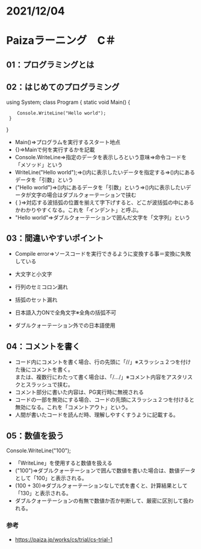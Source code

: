 # 2021/12/04
# Paizaラーニング　C＃
  
## 01：プログラミングとは
  
  
## 02：はじめてのプログラミング
  
using System;
class Program
{
    static void Main()
    {

        Console.WriteLine("Hello world");
     }
}
  
  
- Main()⇒プログラムを実行するスタート地点
- {}⇒Mainで何を実行するかを記載
- Console.WriteLine⇒指定のデータを表示しろという意味⇒命令コードを「メソッド」という
- WriteLine("Hello world");⇒()内に表示したいデータを指定する⇒()内にあるデータを「引数」という
- ("Hello world")⇒()内にあるデータを「引数」という⇒()内に表示したいデータが文字の場合はダブルクォーテーションで挟む
- { }⇒対応する波括弧の位置を揃えて字下げすると、どこが波括弧の中にあるかわかりやすくなる。これを「インデント」と呼ぶ。
- "Hello world"⇒ダブルクォーテーションで囲んだ文字を「文字列」という


## 03：間違いやすいポイント
  
- Compile error⇒ソースコードを実行できるように変換する事＝変換に失敗している
  
- 大文字と小文字
- 行列のセミコロン漏れ
- 括弧のセット漏れ
- 日本語入力ONで全角文字※全角の括弧不可
- ダブルクォーテーション外での日本語使用 
  
  
## 04：コメントを書く
- コード内にコメントを書く場合、行の先頭に「//」※スラッシュ２つを付けた後にコメントを書く。  
または、複数行にわたって書く場合は、「/*…*/」※コメント内容をアスタリスクとスラッシュで挟む。
- コメント部分に書いた内容は、PG実行時に無視される
- コードの一部を無効にする場合、コードの先頭にスラッシュ２つを付けると無効になる。これを「コメントアウト」という。
- 人間が書いたコードを読んだ時、理解しやすくすうように記載する。
  
  
## 05：数値を扱う
  Console.WriteLine("100");
  
- 「WriteLine」を使用すると数値を扱える
- ("100")⇒ダブルクォーテーションで囲んで数値を書いた場合は、数値データとして「100」と表示される。
- (100 + 30)⇒ダブルクォーテーションなしで式を書くと、計算結果として「130」と表示される。
- ダブルクォーテーションの有無で数値か否か判断して、厳密に区別して扱われる。
  
  
### 参考
- https://paiza.jp/works/cs/trial/cs-trial-1
　